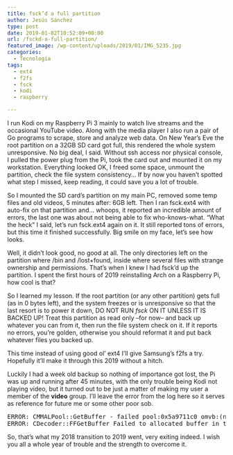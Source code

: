 ```yaml
---
title: fsck’d a full partition
author: Jesús Sánchez
type: post
date: 2019-01-02T10:52:09+00:00
url: /fsckd-a-full-partition/
featured_image: /wp-content/uploads/2019/01/IMG_5235.jpg
categories:
  - Tecnología
tags:
  - ext4
  - f2fs
  - fsck
  - kodi
  - raspberry

---
```

I run Kodi on my Raspberry Pi 3 mainly to watch live streams and the occasional YouTube video. Along with the media player I also run a pair of Go programs to scrape, store and analyze web data. On New Year&#8217;s Eve the root partition on a 32GB SD card got full, this rendered the whole system unresponsive. No big deal, I said. Without ssh access nor physical console, I pulled the power plug from the Pi, took the card out and mounted it on my workstation. Everything looked OK, I freed some space, unmount the partition, check the file system consistency… If by now you haven&#8217;t spotted what step I missed, keep reading, it could save you a lot of trouble.

So I mounted the SD card&#8217;s partition on my main PC, removed some temp files and old videos, 5 minutes after: 6GB left. Then I ran fsck.ext4 with auto-fix on that partition and… whoops, it reported an incredible amount of errors, the last one was about not being able to fix who-knows-what. “What the heck” I said, let&#8217;s run fsck.ext4 again on it. It still reported tons of errors, but this time it finished successfully. Big smile on my face, let&#8217;s see how looks.

Well, it didn&#8217;t look good, no good at all. The only directories left on the partition where /bin and /lost+found, inside where several files with strange ownership and permissions. That&#8217;s when I knew I had fsck&#8217;d up the partition. I spent the first hours of 2019 reinstalling Arch on a Raspberry Pi, how cool is that?

So I learned my lesson. If the root partition (or any other partition) gets full (as in 0 bytes left), and the system freezes or is unresponsive so that the last resort is to power it down, DO NOT RUN _fsck_ ON IT UNLESS IT IS BACKED UP! Treat this partition as read only –for now– and back up whatever you can from it, then run the file system check on it. If it reports no errors, you&#8217;re golden, otherwise you should reformat it and put back whatever files you backed up.

This time instead of using good ol&#8217; ext4 I&#8217;ll give Samsung&#8217;s f2fs a try. Hopefully it&#8217;ll make it through this 2019 without a hitch.

Luckily I had a week old backup so nothing of importance got lost, the Pi was up and running after 45 minutes, with the only trouble being Kodi not playing video, but it turned out to be just a matter of making my user a member of the **video** group. I&#8217;ll leave the error from the log here so it serves as reference for future me or some other poor sob.

<pre class="wp-block-preformatted">ERROR: CMMALPool::GetBuffer - failed pool:0x5a9711c0 omvb:(nil) mmal:0x5a983248 timeout:500<br />ERROR: CDecoder::FFGetBuffer Failed to allocated buffer in time</pre>

So, that&#8217;s what my 2018 transition to 2019 went, very exiting indeed. I wish you all a whole year of trouble and the strength to overcome it.